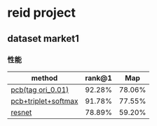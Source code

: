 
# reid project 

## dataset market1
### 性能

| method                                                        | rank@1 |  Map   |
| ------------------------------------------------------------- | -----: | :----: |
| [pcb(tag ori_0.01)](./project_result/tag_0.0.1.ipynb)         | 92.28% | 78.06% |
| [pcb+triplet+softmax](./project_result/triplet+softmax.ipynb) | 91.78% | 77.55% |
| [resnet](./project_result/resnet.ipynb)                       | 78.89% | 59.20% |

